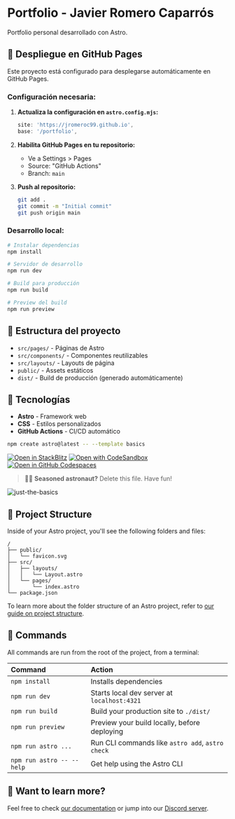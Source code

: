 # Portfolio - Javier Romero Caparrós

Portfolio personal desarrollado con Astro.

## 🚀 Despliegue en GitHub Pages

Este proyecto está configurado para desplegarse automáticamente en GitHub Pages.

### Configuración necesaria:

1. **Actualiza la configuración en `astro.config.mjs`:**
   ```javascript
   site: 'https://jromeroc99.github.io',
   base: '/portfolio',
   ```

2. **Habilita GitHub Pages en tu repositorio:**
   - Ve a Settings > Pages
   - Source: "GitHub Actions"
   - Branch: `main`

3. **Push al repositorio:**
   ```bash
   git add .
   git commit -m "Initial commit"
   git push origin main
   ```

### Desarrollo local:

```bash
# Instalar dependencias
npm install

# Servidor de desarrollo
npm run dev

# Build para producción
npm run build

# Preview del build
npm run preview
```

## 📁 Estructura del proyecto

- `src/pages/` - Páginas de Astro
- `src/components/` - Componentes reutilizables
- `src/layouts/` - Layouts de página
- `public/` - Assets estáticos
- `dist/` - Build de producción (generado automáticamente)

## 🎨 Tecnologías

- **Astro** - Framework web
- **CSS** - Estilos personalizados
- **GitHub Actions** - CI/CD automático

```sh
npm create astro@latest -- --template basics
```

[![Open in StackBlitz](https://developer.stackblitz.com/img/open_in_stackblitz.svg)](https://stackblitz.com/github/withastro/astro/tree/latest/examples/basics)
[![Open with CodeSandbox](https://assets.codesandbox.io/github/button-edit-lime.svg)](https://codesandbox.io/p/sandbox/github/withastro/astro/tree/latest/examples/basics)
[![Open in GitHub Codespaces](https://github.com/codespaces/badge.svg)](https://codespaces.new/withastro/astro?devcontainer_path=.devcontainer/basics/devcontainer.json)

> 🧑‍🚀 **Seasoned astronaut?** Delete this file. Have fun!

![just-the-basics](https://github.com/withastro/astro/assets/2244813/a0a5533c-a856-4198-8470-2d67b1d7c554)

## 🚀 Project Structure

Inside of your Astro project, you'll see the following folders and files:

```text
/
├── public/
│   └── favicon.svg
├── src/
│   ├── layouts/
│   │   └── Layout.astro
│   └── pages/
│       └── index.astro
└── package.json
```

To learn more about the folder structure of an Astro project, refer to [our guide on project structure](https://docs.astro.build/en/basics/project-structure/).

## 🧞 Commands

All commands are run from the root of the project, from a terminal:

| Command                   | Action                                           |
| :------------------------ | :----------------------------------------------- |
| `npm install`             | Installs dependencies                            |
| `npm run dev`             | Starts local dev server at `localhost:4321`      |
| `npm run build`           | Build your production site to `./dist/`          |
| `npm run preview`         | Preview your build locally, before deploying     |
| `npm run astro ...`       | Run CLI commands like `astro add`, `astro check` |
| `npm run astro -- --help` | Get help using the Astro CLI                     |

## 👀 Want to learn more?

Feel free to check [our documentation](https://docs.astro.build) or jump into our [Discord server](https://astro.build/chat).
